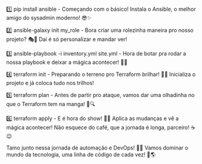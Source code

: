 1️⃣ pip install ansible - Começando com o básico! Instala o Ansible, o melhor amigo do sysadmin moderno! 😎✨

2️⃣ ansible-galaxy init my_role - Bora criar uma rolezinha maneira pro nosso projeto? 🎭🔧 Daí é só personalizar e mandar ver!

3️⃣ ansible-playbook -i inventory.yml site.yml - Hora de botar pra rodar a nossa playbook e deixar a mágica acontecer! 💫🔄

4️⃣ terraform init - Preparando o terreno pro Terraform brilhar! 🌱💡 Inicializa o projeto e já coloca tudo nos trilhos!

5️⃣ terraform plan - Antes de partir pro ataque, vamos dar uma olhadinha no que o Terraform tem na manga! 📝🔍

6️⃣ terraform apply - E é hora do show! 🚀💥 Aplica as mudanças e vê a mágica acontecer! Não esquece do café, que a jornada é longa, parceiro! ☕️😉

Tamo junto nessa jornada de automação e DevOps! 🤜🤛 Vamos dominar o mundo da tecnologia, uma linha de código de cada vez! 💪🌎
